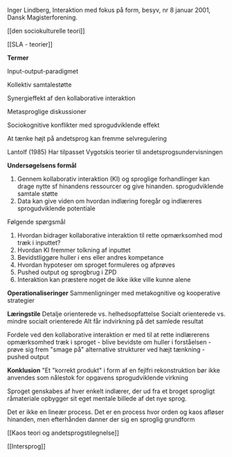 Inger Lindberg, Interaktion med fokus på form, besyv, nr 8 januar 2001, Dansk Magisterforening.

[[den sociokulturelle teori]]

[[SLA - teorier]]

**Termer** 

Input-output-paradigmet


Kollektiv samtalestøtte

Synergieffekt af den kollaborative interaktion 

Metasproglige diskussioner 

Sociokognitive konflikter med sprogudviklende effekt 

At tænke højt på andetsprog kan fremme selvregulering 

Lantolf (1985)
Har tilpasset Vygotskis teorier til andetsprogsundervisningen

**Undersøgelsens formål** 
1. Gennem kollaborativ interaktion (KI) og sproglige forhandlinger kan drage nytte sf hinandens ressourcer og give hinanden. sprogudviklende samtale støtte 
2. Data kan give viden om hvordan indlæring foregår og indlæreres sprogudviklende potentiale 

Følgende spørgsmål 
1. Hvordan bidrager kollaborative interaktion til rette opmærksomhed mod træk i inputtet?
2. Hvordan KI fremmer tolkning af inputtet 
3. Bevidstliggøre huller i ens eller andres kompetance 
4. Hvordan hypoteser om sproget formuleres og afprøves 
5. Pushed output og sprogbrug i ZPD
6. Interaktion kan præstere noget de ikke ikke ville kunne alene 


**Operationaliseringer**
Sammenligninger med metakognitive og kooperative strategier 

**Læringstile** 
Detalje orienterede vs. helhedsopfattelse
Socialt orienterede vs. mindre socialt orienterede 
Alt får indvirkning på det samlede resultat 

Fordele ved den kollaborative interaktion er med til at rette indlærerens opmærksomhed træk i sproget - blive bevidste om huller i forståelsen - prøve sig frem "smage på" alternative strukturer ved hæjt tænkning - pushed output 

**Konklusion** 
"Et "korrekt produkt" i form af en fejlfri rekonstruktion bør ikke anvendes som nålestok for opgavens sprogudviklende virkning

Sproget genskabes af hver enkelt indlærer, der ud fra et broget sprogligt råmateriale opbygger sit eget mentale billede af det nye sprog.

Det er ikke en lineær process. Det er en process hvor orden og kaos afløser hinanden, men efterhånden danner der sig en sproglig grundform


[[Kaos teori og andetsprogstilegnelse]]

[[Intersprog]]



